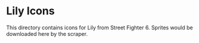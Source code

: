# Lily Icons

This directory contains icons for Lily from Street Fighter 6.
Sprites would be downloaded here by the scraper.
